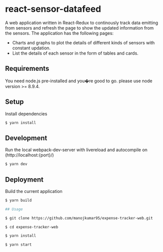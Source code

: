 # react-sensor-datafeed
A web application written in React-Redux to continously track data emitting from sensors and refresh the page to show the updated information from the sensors.
The application has the following pages:

- Charts and graphs to plot the details of different kinds of sensors with constant updation.
- List the details of each sensor in the form of tables and cards.

## Requirements
You need node.js pre-installed and you�re good to go.
please use node version >= 8.9.4.

## Setup
Install dependencies
```sh
$ yarn install
```
## Development
Run the local webpack-dev-server with livereload and autocompile on (http://localhost:{port}/)
```sh
$ yarn dev
```
## Deployment
Build the current application
```sh
$ yarn build

## Usage

$ git clone https://github.com/manojkumar95/expense-tracker-web.git

$ cd expense-tracker-web

$ yarn install

$ yarn start

